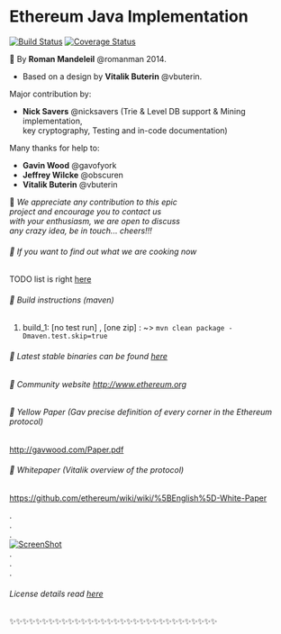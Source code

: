 # Ethereum Java Implementation 
[![Build Status](https://travis-ci.org/ethereum/ethereumj.svg?branch=master)](https://travis-ci.org/ethereum/ethereumj) [![Coverage Status](https://coveralls.io/repos/ethereum/ethereumj/badge.png?branch=master)](https://coveralls.io/r/ethereum/ethereumj?branch=master)

:small_orange_diamond: By **Roman Mandeleil** @romanman 2014.   
 * Based on a design by **Vitalik Buterin** @vbuterin. 

 
 Major contribution by:   
  * **Nick Savers** @nicksavers (Trie & Level DB support & Mining implementation,   
     key cryptography, Testing and in-code documentation)
 
 
 Many thanks for help to:   
  * **Gavin Wood** @gavofyork   
  * **Jeffrey Wilcke** @obscuren   
  * **Vitalik Buterin** @vbuterin


:small_blue_diamond: *We appreciate any contribution to this epic   
project and encourage you to contact us   
with your enthusiasm, we are open to discuss   
any crazy idea, be in touch... cheers!!!*   
 
###### :small_blue_diamond: If you want to find out what we are cooking now   
TODO list is right [here](TODO.md)
 
######  :small_blue_diamond: Build instructions (maven)
  1. build_1:  [no test run] , [one zip] : ~> ` mvn clean package -Dmaven.test.skip=true `   

######  :small_blue_diamond: Latest stable binaries can be found [here](https://app.box.com/s/eotjb06lzdh5bmwheror)
 
######  :small_blue_diamond: Community website  http://www.ethereum.org

######  :small_blue_diamond: Yellow Paper (Gav precise definition of every corner in the Ethereum protocol)   
  http://gavwood.com/Paper.pdf

######  :small_blue_diamond: Whitepaper (Vitalik overview of the protocol)    
  https://github.com/ethereum/wiki/wiki/%5BEnglish%5D-White-Paper

.   
.   
.   
[![ScreenShot](http://i.imgur.com/FQiBihl.jpg)](https://www.youtube.com/watch?v=D5ok7jh7AOg)   
.   
.   
.   

###### License details read [here](LICENSE)
:sparkles::sparkles::sparkles::sparkles::sparkles::sparkles::sparkles::sparkles::sparkles::sparkles::sparkles::sparkles::sparkles::sparkles::sparkles::sparkles::sparkles::sparkles::sparkles::sparkles::sparkles::sparkles::sparkles::sparkles::sparkles::sparkles::sparkles::sparkles::sparkles::sparkles::sparkles::sparkles:

 
 
 



